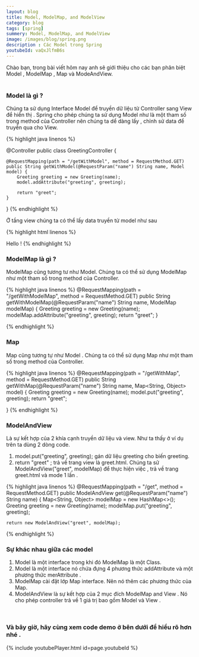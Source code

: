 ```yaml
---
layout: blog
title: Model, ModelMap, and ModelView  
category: blog
tags: [spring]
summery: Model, ModelMap, and ModelView
image: /images/blog/spring.png
description : Các Model trong Spring 
youtubeId: vaQxJlfmB6s
---
```


Chào bạn, trong bài viết hôm nay anh sẽ giới thiệu cho các bạn phân biệt Model , ModelMap , Map và ModeAndView.
<br><br>

### Model là gì ?
Chúng ta sử dụng Interface Model để truyền dữ liệu  từ Controller sang View để hiển thị . 
Spring cho phép chúng ta sử dụng Model như là một tham số trong method của Controller nên chúng ta dể dàng lấy , chỉnh sử data 
để truyền qua cho View.

{% highlight java linenos %}

@Controller
public class GreetingController {

    @RequestMapping(path = "/getWithModel", method = RequestMethod.GET)
    public String getWithModel(@RequestParam("name") String name, Model model) {
        Greeting greeting = new Greeting(name);
        model.addAttribute("greeting", greeting);

        return "greet";
    }
}
{% endhighlight %}

Ở tầng view chúng ta có thể lấy data truyền từ model như sau 

{% highlight html  linenos %}
<!DOCTYPE html>
<html>
    <body>
        Hello <span th:text="${greeting.name}"/>!
    </body>
</html>
{% endhighlight %}
<br>

### ModelMap là gì ?
ModelMap cũng tương tư như Model. Chúng ta có thể sử dụng ModelMap như một tham số trong method của Controller.

{% highlight java  linenos %}
@RequestMapping(path = "/getWithModelMap", method = RequestMethod.GET)
public String getWithModelMap(@RequestParam("name") String name, ModelMap modelMap) {
    Greeting greeting = new Greeting(name);
    modelMap.addAttribute("greeting", greeting);
    return "greet";
}

{% endhighlight %}
<br>

### Map
Map cũng tương tự như Model . Chúng ta có thể sử dụng Map như một tham số trong method của Controller.

{% highlight java  linenos %} 
@RequestMapping(path = "/getWithMap", method = RequestMethod.GET)
public String getWithMap(@RequestParam("name") String name, Map<String, Object> model) {
    Greeting greeting = new Greeting(name);
    model.put("greeting", greeting);
    return "greet";

} 
{% endhighlight %}
<br>

### ModelAndView
Là sự kết hợp của 2 khía cạnh truyền dữ liệu và view. Như ta thấy ở ví dụ trên ta dùng 2 dòng code.
1. model.put("greeting", greeting); gán dữ liệu greeting cho biến greeting.
2. return "greet" ; trả về trang view là greet.html.
Chúng ta sử  ModelAndView("greet", modelMap) để thực hiện việc , trả về trang greet.html và mode 1 lần . 

{% highlight java  linenos %} 
@RequestMapping(path = "/get", method = RequestMethod.GET)
public ModelAndView get(@RequestParam("name") String name) {
    Map<String, Object> modelMap = new HashMap<>();
    Greeting greeting = new Greeting(name);
    modelMap.put("greeting", greeting);
    
    return new ModelAndView("greet", modelMap);
{% endhighlight %}
<br>

### Sự khác nhau giữa các model 

1. Model là một interface trong khi đó ModelMap là một Class. 
2. Model là một  interface nó chứa đựng 4 phương thức addAttribute và một phương thức  merAttribute .
3. ModelMap cài đặt lớp  Map interface. Nên nó thêm các phương thức của Map. 
4. ModelAndView là sự kết hợp của 2 mục đích  ModelMap and View . Nó cho phép controller trả về 1 giá trị bao gồm Model và View .  
<br>

### Và bây giờ, hãy cùng xem code demo ở bên dưới để hiểu rõ hơn nhé .

{% include youtubePlayer.html id=page.youtubeId %}
